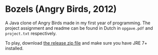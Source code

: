 # Bozels (Angry Birds, 2012)
A Java clone of Angry Birds made in my first year of programming. The project assignment and readme can be found in Dutch in `opgave.pdf` and `project.txt` respectively.

To play, download [the release zip file](https://github.com/bmiddag/bozels/releases/download/1.0/bozels.zip) and make sure you have JRE 7+ installed.